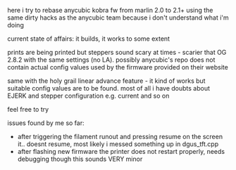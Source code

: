 here i try to rebase anycubic kobra fw from marlin 2.0 to 2.1+ using the same dirty hacks as the anycubic team because i don't understand what i'm doing

current state of affairs: it builds, it works to some extent

prints are being printed but steppers sound scary at times - scarier that OG 2.8.2 with the same settings (no LA). possibly anycubic's repo does not contain actual config values used by the firmware provided on their website

same with the holy grail linear advance feature - it kind of works but suitable config values are to be found. most of all i have doubts about EJERK and stepper configuration e.g. current and so on

feel free to try

issues found by me so far:
* after triggering the filament runout and pressing resume on the screen it.. doesnt resume, most likely i messed something up in dgus_tft.cpp
* after flashing new firmware the printer does not restart properly, needs debugging though this sounds VERY minor

